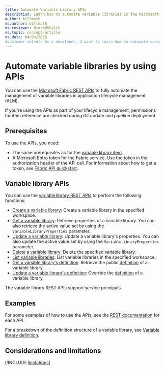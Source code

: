 ```yaml
---
title: Automate Variable Library APIs
description: Learn how to automate variable libraries in the Microsoft Fabric application lifecycle management (ALM) tool by using APIs.
author: billmath
ms.author: billmath
ms.reviewer: NimrodShalit
ms.topic: concept-article
ms.date: 04/04/2025
#customer intent: As a developer, I want to learn how to automate variable libraries in the Microsoft Fabric application lifecycle management (ALM) tool by using APIs, so that I can manage my content lifecycle.
---
```


# Automate variable libraries by using APIs

You can use the [Microsoft Fabric REST APIs](/rest/api/fabric/articles/using-fabric-apis) to fully automate the management of variable libraries in application lifecycle management (ALM).

If you're using the APIs as part of your lifecycle management, permissions for item reference are checked during Git update and pipeline deployment.


## Prerequisites

To use the APIs, you need:

- The same prerequisites as for the [variable library item](./get-started-variable-libraries.md#prerequisites).
- A Microsoft Entra token for the Fabric service. Use the token in the authorization header of the API call. For information about how to get a token, see [Fabric API quickstart](/rest/api/fabric/articles/get-started/fabric-api-quickstart).

## Variable library APIs

You can use the [variable library REST APIs](/rest/api/fabric/variablelibrary/items) to perform the following functions:

- [Create a variable library](/rest/api/fabric/variablelibrary/items/create-variable-library): Create a variable library in the specified workspace.
- [Get a variable library](/rest/api/fabric/variablelibrary/items/get-variable-library): Retrieve properties of a variable library. You can also retrieve the active value set by using the `VariableLibraryProperties` parameter.
- [Update a variable library](/rest/api/fabric/variablelibrary/items/update-variable-library): Update a variable library's properties. You can also update the active value set by using the `VariableLibraryProperties` parameter.
- [Delete a variable library](/rest/api/fabric/variablelibrary/items/delete-variable-library): Delete the specified variable library.
- [List variable libraries](/rest/api/fabric/variablelibrary/items/list-variable-libraries): List variable libraries in the specified workspace.
- [Get a variable library's definition](/rest/api/fabric/variablelibrary/items/get-variable-library-definition): Retrieve the public [definition](./variable-library-cicd.md#variable-libraries-and-git-integration) of a variable library.
- [Update a variable library's definition](/rest/api/fabric/variablelibrary/items/update-variable-library-definition): Override the [definition](./variable-library-cicd.md#variable-libraries-and-git-integration) of a variable library.

The variable library REST APIs support service principals.

## Examples

For some examples of how to use the APIs, see the [REST documentation](/rest/api/fabric/variablelibrary/items) for each API.

For a breakdown of the definition structure of a variable library, see [Variable library definition](/rest/api/fabric/articles/item-management/definitions/variable-library-definition).

## Considerations and limitations

[!INCLUDE [limitations](../includes/variable-library-limitations.md)]
